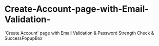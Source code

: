 # Create-Account-page-with-Email-Validation-
'Create Account' page with Email Validation &amp; Password Strength Check &amp; SuccessPopupBox
